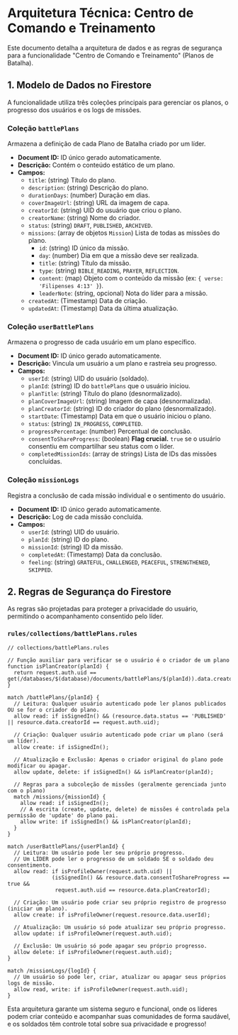 # Arquitetura Técnica: Centro de Comando e Treinamento

Este documento detalha a arquitetura de dados e as regras de segurança para a funcionalidade "Centro de Comando e Treinamento" (Planos de Batalha).

## 1. Modelo de Dados no Firestore

A funcionalidade utiliza três coleções principais para gerenciar os planos, o progresso dos usuários e os logs de missões.

### Coleção `battlePlans`

Armazena a definição de cada Plano de Batalha criado por um líder.

- **Document ID:** ID único gerado automaticamente.
- **Descrição:** Contém o conteúdo estático de um plano.
- **Campos:**
    - `title`: (string) Título do plano.
    - `description`: (string) Descrição do plano.
    - `durationDays`: (number) Duração em dias.
    - `coverImageUrl`: (string) URL da imagem de capa.
    - `creatorId`: (string) UID do usuário que criou o plano.
    - `creatorName`: (string) Nome do criador.
    - `status`: (string) `DRAFT`, `PUBLISHED`, `ARCHIVED`.
    - `missions`: (array de objetos `Mission`) Lista de todas as missões do plano.
        - `id`: (string) ID único da missão.
        - `day`: (number) Dia em que a missão deve ser realizada.
        - `title`: (string) Título da missão.
        - `type`: (string) `BIBLE_READING`, `PRAYER`, `REFLECTION`.
        - `content`: (map) Objeto com o conteúdo da missão (ex: `{ verse: 'Filipenses 4:13' }`).
        - `leaderNote`: (string, opcional) Nota do líder para a missão.
    - `createdAt`: (Timestamp) Data de criação.
    - `updatedAt`: (Timestamp) Data da última atualização.

### Coleção `userBattlePlans`

Armazena o progresso de cada usuário em um plano específico.

- **Document ID:** ID único gerado automaticamente.
- **Descrição:** Vincula um usuário a um plano e rastreia seu progresso.
- **Campos:**
    - `userId`: (string) UID do usuário (soldado).
    - `planId`: (string) ID do `battlePlans` que o usuário iniciou.
    - `planTitle`: (string) Título do plano (desnormalizado).
    - `planCoverImageUrl`: (string) Imagem de capa (desnormalizada).
    - `planCreatorId`: (string) ID do criador do plano (desnormalizado).
    - `startDate`: (Timestamp) Data em que o usuário iniciou o plano.
    - `status`: (string) `IN_PROGRESS`, `COMPLETED`.
    - `progressPercentage`: (number) Percentual de conclusão.
    - `consentToShareProgress`: (boolean) **Flag crucial.** `true` se o usuário consentiu em compartilhar seu status com o líder.
    - `completedMissionIds`: (array de strings) Lista de IDs das missões concluídas.

### Coleção `missionLogs`

Registra a conclusão de cada missão individual e o sentimento do usuário.

- **Document ID:** ID único gerado automaticamente.
- **Descrição:** Log de cada missão concluída.
- **Campos:**
    - `userId`: (string) UID do usuário.
    - `planId`: (string) ID do plano.
    - `missionId`: (string) ID da missão.
    - `completedAt`: (Timestamp) Data da conclusão.
    - `feeling`: (string) `GRATEFUL`, `CHALLENGED`, `PEACEFUL`, `STRENGTHENED`, `SKIPPED`.

## 2. Regras de Segurança do Firestore

As regras são projetadas para proteger a privacidade do usuário, permitindo o acompanhamento consentido pelo líder.

### `rules/collections/battlePlans.rules`

```
// collections/battlePlans.rules

// Função auxiliar para verificar se o usuário é o criador de um plano
function isPlanCreator(planId) {
  return request.auth.uid == get(/databases/$(database)/documents/battlePlans/$(planId)).data.creatorId;
}

match /battlePlans/{planId} {
  // Leitura: Qualquer usuário autenticado pode ler planos publicados OU se for o criador do plano.
  allow read: if isSignedIn() && (resource.data.status == 'PUBLISHED' || resource.data.creatorId == request.auth.uid);

  // Criação: Qualquer usuário autenticado pode criar um plano (será um líder).
  allow create: if isSignedIn();

  // Atualização e Exclusão: Apenas o criador original do plano pode modificar ou apagar.
  allow update, delete: if isSignedIn() && isPlanCreator(planId);

  // Regras para a subcoleção de missões (geralmente gerenciada junto com o plano)
  match /missions/{missionId} {
    allow read: if isSignedIn();
    // A escrita (create, update, delete) de missões é controlada pela permissão de 'update' do plano pai.
    allow write: if isSignedIn() && isPlanCreator(planId);
  }
}

match /userBattlePlans/{userPlanId} {
  // Leitura: Um usuário pode ler seu próprio progresso.
  // Um LÍDER pode ler o progresso de um soldado SE o soldado deu consentimento.
  allow read: if isProfileOwner(request.auth.uid) ||
              (isSignedIn() && resource.data.consentToShareProgress == true &&
               request.auth.uid == resource.data.planCreatorId);

  // Criação: Um usuário pode criar seu próprio registro de progresso (iniciar um plano).
  allow create: if isProfileOwner(request.resource.data.userId);

  // Atualização: Um usuário só pode atualizar seu próprio progresso.
  allow update: if isProfileOwner(request.auth.uid);

  // Exclusão: Um usuário só pode apagar seu próprio progresso.
  allow delete: if isProfileOwner(request.auth.uid);
}

match /missionLogs/{logId} {
  // Um usuário só pode ler, criar, atualizar ou apagar seus próprios logs de missão.
  allow read, write: if isProfileOwner(request.auth.uid);
}
```

Esta arquitetura garante um sistema seguro e funcional, onde os líderes podem criar conteúdo e acompanhar suas comunidades de forma saudável, e os soldados têm controle total sobre sua privacidade e progresso!
